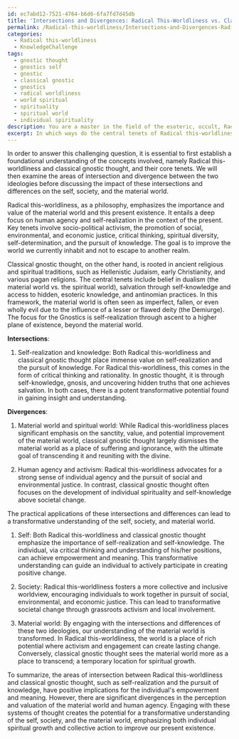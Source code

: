 ```yaml
---
id: ec7abd12-7521-4764-b6d6-6fa7fd7d45db
title: 'Intersections and Divergences: Radical This-Worldliness vs. Classical Gnosticism'
permalink: /Radical-this-worldliness/Intersections-and-Divergences-Radical-This-Worldliness-vs-Classical-Gnosticism/
categories:
  - Radical this-worldliness
  - KnowledgeChallenge
tags:
  - gnostic thought
  - gnostics self
  - gnostic
  - classical gnostic
  - gnostics
  - radical worldliness
  - world spiritual
  - spirituality
  - spiritual world
  - individual spirituality
description: You are a master in the field of the esoteric, occult, Radical this-worldliness and Education. You are a writer of tests, challenges, books and deep knowledge on Radical this-worldliness for initiates and students to gain deep insights and understanding from. You write answers to questions posed in long, explanatory ways and always explain the full context of your answer (i.e., related concepts, formulas, examples, or history), as well as the step-by-step thinking process you take to answer the challenges. Be rigorous and thorough, and summarize the key themes, ideas, and conclusions at the end.
excerpt: In which ways do the central tenets of Radical this-worldliness intersect with and diverge from classical gnostic thought, and how do the practical applications of these intersections and differences lead to a transformative understanding of the self, society, and the material world?
---
```

In order to answer this challenging question, it is essential to first establish a foundational understanding of the concepts involved, namely Radical this-worldliness and classical gnostic thought, and their core tenets. We will then examine the areas of intersection and divergence between the two ideologies before discussing the impact of these intersections and differences on the self, society, and the material world.

Radical this-worldliness, as a philosophy, emphasizes the importance and value of the material world and this present existence. It entails a deep focus on human agency and self-realization in the context of the present. Key tenets involve socio-political activism, the promotion of social, environmental, and economic justice, critical thinking, spiritual diversity, self-determination, and the pursuit of knowledge. The goal is to improve the world we currently inhabit and not to escape to another realm. 

Classical gnostic thought, on the other hand, is rooted in ancient religious and spiritual traditions, such as Hellenistic Judaism, early Christianity, and various pagan religions. The central tenets include belief in dualism (the material world vs. the spiritual world), salvation through self-knowledge and access to hidden, esoteric knowledge, and antinomian practices. In this framework, the material world is often seen as imperfect, fallen, or even wholly evil due to the influence of a lesser or flawed deity (the Demiurge). The focus for the Gnostics is self-realization through ascent to a higher plane of existence, beyond the material world.

**Intersections**:
1. Self-realization and knowledge: Both Radical this-worldliness and classical gnostic thought place immense value on self-realization and the pursuit of knowledge. For Radical this-worldliness, this comes in the form of critical thinking and rationality. In gnostic thought, it is through self-knowledge, gnosis, and uncovering hidden truths that one achieves salvation. In both cases, there is a potent transformative potential found in gaining insight and understanding.

**Divergences**:
1. Material world and spiritual world: While Radical this-worldliness places significant emphasis on the sanctity, value, and potential improvement of the material world, classical gnostic thought largely dismisses the material world as a place of suffering and ignorance, with the ultimate goal of transcending it and reuniting with the divine.

2. Human agency and activism: Radical this-worldliness advocates for a strong sense of individual agency and the pursuit of social and environmental justice. In contrast, classical gnostic thought often focuses on the development of individual spirituality and self-knowledge above societal change.

The practical applications of these intersections and differences can lead to a transformative understanding of the self, society, and material world.
1. Self: Both Radical this-worldliness and classical gnostic thought emphasize the importance of self-realization and self-knowledge. The individual, via critical thinking and understanding of his/her positions, can achieve empowerment and meaning. This transformative understanding can guide an individual to actively participate in creating positive change.

2. Society: Radical this-worldliness fosters a more collective and inclusive worldview, encouraging individuals to work together in pursuit of social, environmental, and economic justice. This can lead to transformative societal change through grassroots activism and local involvement.

3. Material world: By engaging with the intersections and differences of these two ideologies, our understanding of the material world is transformed. In Radical this-worldliness, the world is a place of rich potential where activism and engagement can create lasting change. Conversely, classical gnostic thought sees the material world more as a place to transcend; a temporary location for spiritual growth.

To summarize, the areas of intersection between Radical this-worldliness and classical gnostic thought, such as self-realization and the pursuit of knowledge, have positive implications for the individual's empowerment and meaning. However, there are significant divergences in the perception and valuation of the material world and human agency. Engaging with these systems of thought creates the potential for a transformative understanding of the self, society, and the material world, emphasizing both individual spiritual growth and collective action to improve our present existence.
